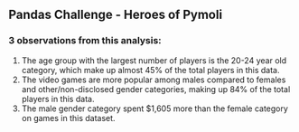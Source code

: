 ## Pandas Challenge - Heroes of Pymoli
### 3 observations from this analysis:
1. The age group with the largest number of players is the 20-24 year old category, which make up almost 45% of the total players in this data.
2. The video games are more popular among males compared to females and other/non-disclosed gender categories, making up 84% of the total players in this data.
3. The male gender category spent $1,605 more than the female category on games in this dataset.

